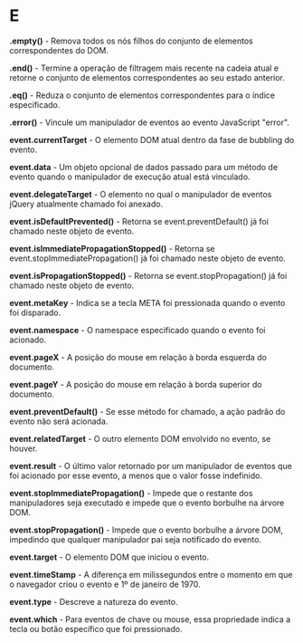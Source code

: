 # E

**.empty()** - Remova todos os nós filhos do conjunto de elementos correspondentes do DOM.

**.end()** - Termine a operação de filtragem mais recente na cadeia atual e retorne o conjunto de elementos correspondentes ao seu estado anterior.

**.eq()** - Reduza o conjunto de elementos correspondentes para o índice especificado.

**.error()** - Vincule um manipulador de eventos ao evento JavaScript "error".

**event.currentTarget** - O elemento DOM atual dentro da fase de bubbling do evento.

**event.data** - Um objeto opcional de dados passado para um método de evento quando o manipulador de execução atual está vinculado.

**event.delegateTarget** - O elemento no qual o manipulador de eventos jQuery atualmente chamado foi anexado.

**event.isDefaultPrevented()** - Retorna se event.preventDefault() já foi chamado neste objeto de evento.

**event.isImmediatePropagationStopped()** - Retorna se event.stopImmediatePropagation() já foi chamado neste objeto de evento.

**event.isPropagationStopped()** - Retorna se event.stopPropagation() já foi chamado neste objeto de evento.

**event.metaKey** - Indica se a tecla META foi pressionada quando o evento foi disparado.

**event.namespace** - O namespace especificado quando o evento foi acionado.

**event.pageX** - A posição do mouse em relação à borda esquerda do documento.

**event.pageY** - A posição do mouse em relação à borda superior do documento.

**event.preventDefault()** - Se esse método for chamado, a ação padrão do evento não será acionada.

**event.relatedTarget** - O outro elemento DOM envolvido no evento, se houver.

**event.result** - O último valor retornado por um manipulador de eventos que foi acionado por esse evento, a menos que o valor fosse indefinido.

**event.stopImmediatePropagation()** - Impede que o restante dos manipuladores seja executado e impede que o evento borbulhe na árvore DOM.

**event.stopPropagation()** - Impede que o evento borbulhe a árvore DOM, impedindo que qualquer manipulador pai seja notificado do evento.

**event.target** - O elemento DOM que iniciou o evento.

**event.timeStamp** - A diferença em milissegundos entre o momento em que o navegador criou o evento e 1º de janeiro de 1970.

**event.type** - Descreve a natureza do evento.

**event.which** - Para eventos de chave ou mouse, essa propriedade indica a tecla ou botão específico que foi pressionado.

